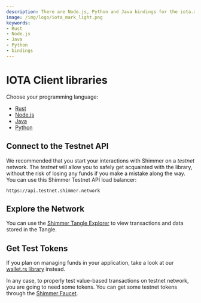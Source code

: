 ```yaml
---
description: There are Node.js, Python and Java bindings for the iota.rs client Rust library.
image: /img/logo/iota_mark_light.png
keywords:
- Rust
- Node.js
- Java
- Python
- bindings
---
```

# IOTA Client libraries

Choose your programming language:

- [Rust](../getting_started/rust.mdx) 
- [Node.js](../getting_started/nodejs.mdx)
- [Java](../getting_started/java.mdx)
- [Python](../getting_started/python.mdx)

## Connect to the Testnet API

We recommended that you start your interactions with Shimmer on a _testnet_ network. The _testnet_ will allow you to safely
get acquainted with the library, without the risk of losing any funds if you make a mistake along the way.
You can use this Shimmer Testnet API load balancer:

```plaintext
https://api.testnet.shimmer.network
```

## Explore the Network

You can use the [Shimmer Tangle Explorer](https://explorer.shimmer.network/testnet) to view transactions and data stored in the Tangle.

## Get Test Tokens

If you plan on managing funds in your application, take a look at
our [wallet.rs library](https://wiki.iota.org/wallet.rs/welcome) instead.

In any case, to properly test value-based transactions on testnet network, you are going to need some tokens. You can get
some testnet tokens through the [Shimmer Faucet](https://faucet.testnet.shimmer.network).
